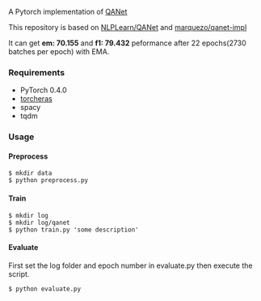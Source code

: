 A Pytorch implementation of [QANet](https://arxiv.org/pdf/1804.09541.pdf)  

This repository is based on [NLPLearn/QANet](https://github.com/NLPLearn/QANet) and [marquezo/qanet-impl](https://github.com/marquezo/qanet-impl)

It can get **em: 70.155** and **f1: 79.432** peformance after 22 epochs(2730 batches per epoch) with EMA.

### Requirements
- PyTorch 0.4.0
- [torcheras](https://github.com/hackiey/torcheras)
- spacy
- tqdm

### Usage
#### Preprocess
```
$ mkdir data
$ python preprocess.py
```

#### Train
```
$ mkdir log
$ mkdir log/qanet
$ python train.py 'some description'
```

#### Evaluate
First set the log folder and epoch number in evaluate.py then execute the script.
```
$ python evaluate.py
```